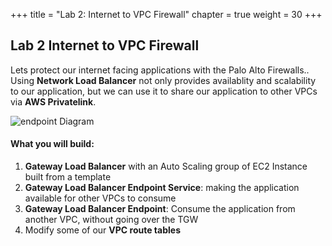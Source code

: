 +++
title = "Lab 2: Internet to VPC Firewall"
chapter = true
weight = 30
+++

## Lab 2 Internet to VPC Firewall

Lets protect our internet facing applications with the Palo Alto Firewalls.. Using **Network Load Balancer** not only provides availablity and scalability to our application, but we can use it to share our application to other VPCs via **AWS Privatelink**.

![endpoint Diagram](/images/gwlb-internetFW-design.png)

#### What you will build:

1. **Gateway Load Balancer** with an Auto Scaling group of EC2 Instance built from a template
2. **Gateway Load Balancer Endpoint Service**: making the application available for other VPCs to consume
3. **Gateway Load Balancer Endpoint**: Consume the application from another VPC, without going over the TGW
4. Modify some of our **VPC route tables**

